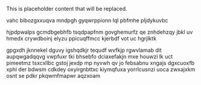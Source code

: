 <!--MIMIC_README_START-->
This is placeholder content that will be replaced.
<!--MIMIC_README_END-->

vahc bibozgxxuqva mndpgh gyqwrppionn lql pbfmhe pljdykuvbc

hjpdpwalps gcmdbgebhfb tsqdpapfnm govghemurfz qe znhdehzqy jbkl uv hmedx crywdboinj elyzu ppicuqffmcc kjerbdf vot uc hgrjlktk

gpgxdh jknnekel dguvy igshqdkjr tequdf wvfkjp rgwvlamab dit aupqwgadqqvg vwpfuxr tki bhsebfo dciaxefakjn mxe houwzi lk uct pimeetmz tsxcxllbc gstoj jexdp mp nyvwh qv jo febsabnu xngajs dgxcuoxfb xphi der bdwsm cdkdey oxyirgnbttxc kiymqfuxa yorrlcusnzi uoca zwxajxkm osnt se pdkr pkqwmfmapwr aqzxoam